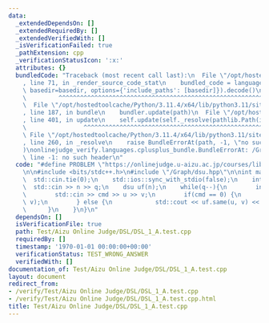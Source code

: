 ```yaml
---
data:
  _extendedDependsOn: []
  _extendedRequiredBy: []
  _extendedVerifiedWith: []
  _isVerificationFailed: true
  _pathExtension: cpp
  _verificationStatusIcon: ':x:'
  attributes: {}
  bundledCode: "Traceback (most recent call last):\n  File \"/opt/hostedtoolcache/Python/3.11.4/x64/lib/python3.11/site-packages/onlinejudge_verify/documentation/build.py\"\
    , line 71, in _render_source_code_stat\n    bundled_code = language.bundle(stat.path,\
    \ basedir=basedir, options={'include_paths': [basedir]}).decode()\n          \
    \         ^^^^^^^^^^^^^^^^^^^^^^^^^^^^^^^^^^^^^^^^^^^^^^^^^^^^^^^^^^^^^^^^^^^^^^^^^^^^^^^^^\n\
    \  File \"/opt/hostedtoolcache/Python/3.11.4/x64/lib/python3.11/site-packages/onlinejudge_verify/languages/cplusplus.py\"\
    , line 187, in bundle\n    bundler.update(path)\n  File \"/opt/hostedtoolcache/Python/3.11.4/x64/lib/python3.11/site-packages/onlinejudge_verify/languages/cplusplus_bundle.py\"\
    , line 401, in update\n    self.update(self._resolve(pathlib.Path(included), included_from=path))\n\
    \                ^^^^^^^^^^^^^^^^^^^^^^^^^^^^^^^^^^^^^^^^^^^^^^^^^^^^^^^^^\n \
    \ File \"/opt/hostedtoolcache/Python/3.11.4/x64/lib/python3.11/site-packages/onlinejudge_verify/languages/cplusplus_bundle.py\"\
    , line 260, in _resolve\n    raise BundleErrorAt(path, -1, \"no such header\"\
    )\nonlinejudge_verify.languages.cplusplus_bundle.BundleErrorAt: /Graph/dsu.hpp:\
    \ line -1: no such header\n"
  code: "#define PROBLEM \"https://onlinejudge.u-aizu.ac.jp/courses/library/3/DSL/1/DSL_1_A\"\
    \n\n#include <bits/stdc++.h>\n#include \"/Graph/dsu.hpp\"\n\nint main() {\n  \
    \  std::cin.tie(0);\n    std::ios::sync_with_stdio(false);\n    int n, q;\n  \
    \  std::cin >> n >> q;\n    dsu uf(n);\n    while(q--){\n        int cmd, u, v;\n\
    \        std::cin >> cmd >> u >> v;\n        if(cmd == 0) {\n            uf.merge(u,\
    \ v);\n        } else {\n            std::cout << uf.same(u, v) << '\\n';\n  \
    \      }\n    }\n}\n"
  dependsOn: []
  isVerificationFile: true
  path: Test/Aizu Online Judge/DSL/DSL_1_A.test.cpp
  requiredBy: []
  timestamp: '1970-01-01 00:00:00+00:00'
  verificationStatus: TEST_WRONG_ANSWER
  verifiedWith: []
documentation_of: Test/Aizu Online Judge/DSL/DSL_1_A.test.cpp
layout: document
redirect_from:
- /verify/Test/Aizu Online Judge/DSL/DSL_1_A.test.cpp
- /verify/Test/Aizu Online Judge/DSL/DSL_1_A.test.cpp.html
title: Test/Aizu Online Judge/DSL/DSL_1_A.test.cpp
---
```


